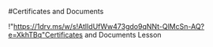 #Certificates and Documents


!"https://1drv.ms/w/s!AtlIdUfWw473gdo9qNNt-QlMcSn-AQ?e=XkhTBq"Certificates and Documents Lesson



